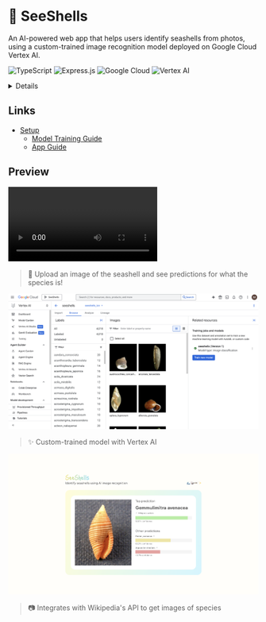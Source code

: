# 🐚 SeeShells

An AI-powered web app that helps users identify seashells from photos, using a custom-trained image recognition model deployed on Google Cloud Vertex AI.

![TypeScript](https://img.shields.io/badge/TypeScript-3178C6?style=flat&logo=typescript&logoColor=white) ![Express.js](https://img.shields.io/badge/Express.js-%23404d59.svg?logo=express&logoColor=%2361DAFB) ![Google Cloud](https://img.shields.io/badge/Google%20Cloud-%234285F4.svg?logo=google-cloud&logoColor=white) ![Vertex AI](https://img.shields.io/badge/AI-Vertex%20AI-orange)

<details>
The idea for this project came to me while I was going through my seashell collection, trying (and failing) to match each one with a guidebook full of thousands of shells. It was super slow and tedious! I figured why not just take a picture and let AI do the work?

So I decided to try building it. SeeShells started as a small side project to see if I could use AI to identify shells, while also experimenting with technologies/concepts I hadn’t worked with before but very much interested in (GCP, machine learning, and AI).

For the look of the app, I used Figma to draft up the prototype. I wanted to create something minimal but fun, so I went with custom styling. This project includes custom animations and SVG drawings.
</details>

## Links

- [Setup](./docs/SETUP.md)
    - [Model Training Guide](./docs/SETUP.md#model-training-guide)
    - [App Guide](./docs/SETUP.md#app-guide)

## Preview

<video src="https://github.com/user-attachments/assets/eb1d2042-930d-4704-ad08-b692781f12a3"></video>
> 💭 Upload an image of the seashell and see predictions for what the species is!

![Vertex model](./docs//images/vertex-model.png)
> ✨ Custom-trained model with Vertex AI

![Wikipedia images](./docs//images/wikipedia-images.png)
> 📷 Integrates with Wikipedia's API to get images of species